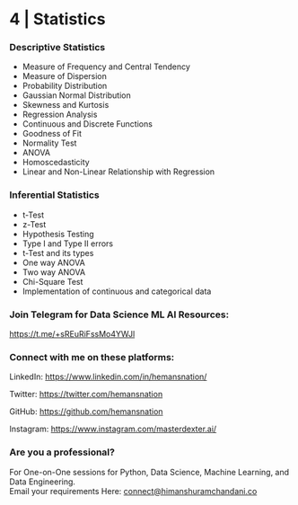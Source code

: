 # 4 | Statistics

### Descriptive Statistics
- Measure of Frequency and Central Tendency
- Measure of Dispersion
- Probability Distribution
- Gaussian Normal Distribution
- Skewness and Kurtosis
- Regression Analysis
- Continuous and Discrete Functions
- Goodness of Fit
- Normality Test
- ANOVA
- Homoscedasticity
- Linear and Non-Linear Relationship with Regression

### Inferential Statistics
- t-Test
- z-Test
- Hypothesis Testing
- Type I and Type II errors
- t-Test and its types
- One way ANOVA
- Two way ANOVA
- Chi-Square Test
- Implementation of continuous and categorical data


### Join Telegram for Data Science ML AI Resources:
https://t.me/+sREuRiFssMo4YWJl

### Connect with me on these platforms:
LinkedIn: https://www.linkedin.com/in/hemansnation/

Twitter: https://twitter.com/hemansnation

GitHub: https://github.com/hemansnation

Instagram: https://www.instagram.com/masterdexter.ai/


### Are you a professional?
For One-on-One sessions for Python, Data Science, Machine Learning, and Data Engineering.
<br>Email your requirements Here: connect@himanshuramchandani.co





